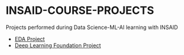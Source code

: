 # INSAID-COURSE-PROJECTS
Projects performed during Data Science-ML-AI learning with INSAID



- [EDA Project](https://github.com/jmps967/INSAID-COURSE-PROJECTS)
- [Deep Learning Foundation Project](https://github.com/jmps967/INSAID-COURSE-PROJECTS/tree/main/Deep%20Learning)
